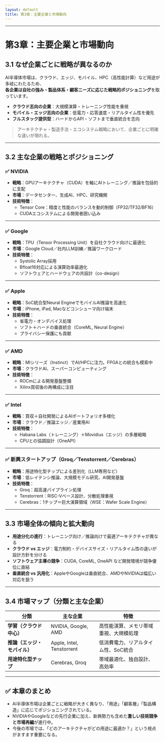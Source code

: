 ```yaml
---
layout: default
title: 第3章：主要企業と市場動向 
---
```


---

# 第3章：主要企業と市場動向

## 3.1 なぜ企業ごとに戦略が異なるのか

AI半導体市場は、クラウド、エッジ、モバイル、HPC（高性能計算）など用途が多岐にわたるため、  
**各企業は自社の強み・製品体系・顧客ニーズに応じた戦略的ポジショニング**を取っています。

- **クラウド志向の企業**：大規模演算・トレーニング性能を重視  
- **モバイル・エッジ志向の企業**：低電力・応答速度・リアルタイム性を優先  
- **フルスタック提供型**：ハードからAPI・ソフトまで垂直統合を志向

> アーキテクチャ・製造手法・エコシステム戦略において、企業ごとに明確な違いが現れる。

---

## 3.2 主な企業の戦略とポジショニング

### ✅ NVIDIA
- **戦略**：GPUアーキテクチャ（CUDA）を軸にAIトレーニング／推論を包括的に支配  
- **市場**：データセンター、生成AI、HPC、研究機関  
- **技術特徴**：
  - Tensor Core：精度と性能のバランスを動的制御（FP32/TF32/BF16）  
  - CUDAエコシステムによる開発者囲い込み

---

### ✅ Google
- **戦略**：TPU（Tensor Processing Unit）を自社クラウド向けに最適化  
- **市場**：Google Cloud／社内LLM訓練／推論ワークロード  
- **技術特徴**：
  - Systolic Array採用  
  - Bfloat16対応による演算効率最適化  
  - ソフトウェアとハードウェアの共設計（co-design）

---

### ✅ Apple
- **戦略**：SoC統合型Neural EngineでモバイルAI推論を高速化  
- **市場**：iPhone, iPad, Macなどコンシューマ向け端末  
- **技術特徴**：
  - 省電力・オンデバイス処理  
  - ソフト＋ハードの垂直統合（CoreML, Neural Engine）  
  - プライバシー保護にも貢献

---

### ✅ AMD
- **戦略**：MIシリーズ（Instinct）でAI/HPCに注力。FPGAとの統合も模索中  
- **市場**：クラウドAI、スーパーコンピューティング  
- **技術特徴**：
  - ROCmによる開発基盤整備  
  - Xilinx買収後の再構成に注目

---

### ✅ Intel
- **戦略**：買収＋自社開発によるAIポートフォリオ多様化  
- **市場**：クラウド／推論エッジ／産業用AI  
- **技術特徴**：
  - Habana Labs（トレーニング）＋Movidius（エッジ）の多層戦略  
  - CPUとの協調設計（OneAPI）

---

### ✅ 新興スタートアップ（Groq／Tenstorrent／Cerebras）
- **戦略**：用途特化型チップによる差別化（LLM専用など）  
- **市場**：低レイテンシ推論、大規模モデル研究、AI開発基盤  
- **技術特徴**：
  - Groq：超高速パイプライン処理  
  - Tenstorrent：RISC-Vベース設計、分散処理重視  
  - Cerebras：1チップ＝巨大演算領域（WSE：Wafer Scale Engine）

---

## 3.3 市場全体の傾向と拡大動向

- **用途分化の進行**：トレーニング向け／推論向けで最適アーキテクチャが異なる  
- **クラウド vs エッジ**：電力制約・デバイスサイズ・リアルタイム性の違いが設計方針を分ける  
- **ソフトウェア主導の競争**：CUDA, CoreML, OneAPI など開発環境が競争優位に直結  
- **垂直統合 vs 汎用化**：AppleやGoogleは垂直統合、AMDやNVIDIAは幅広い対応を狙う

---

## 3.4 市場マップ（分類と主な企業）

| 分類 | 主な企業 | 特徴 |
|------|----------|------|
| **学習（クラウド中心）** | NVIDIA, Google, AMD | 高性能演算、メモリ帯域重視、大規模処理 |
| **推論（エッジ・モバイル）** | Apple, Intel, Tenstorrent | 低消費電力、リアルタイム性、SoC統合 |
| **用途特化型チップ** | Cerebras, Groq | 帯域最適化、独自設計、高効率 |

---

## ✅ 本章のまとめ

- AI半導体市場は企業ごとに戦略が大きく異なり、「用途」「顧客層」「製品構造」に応じてポジショニングされている。  
- NVIDIAやGoogleなどの先行企業に加え、新興勢力も含めた**激しい技術競争と市場再編**が進行中。  
- 今後の市場では、「どのアーキテクチャがどの用途に最適か？」という視点がますます重要になる。
